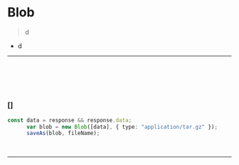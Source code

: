 # Blob
> d
* d

<hr>
<br>

##
####

<br>

### []

```ts
const data = response && response.data;
      var blob = new Blob([data], { type: "application/tar.gz" });
      saveAs(blob, fileName);
```

<br>
<hr>
<br>
